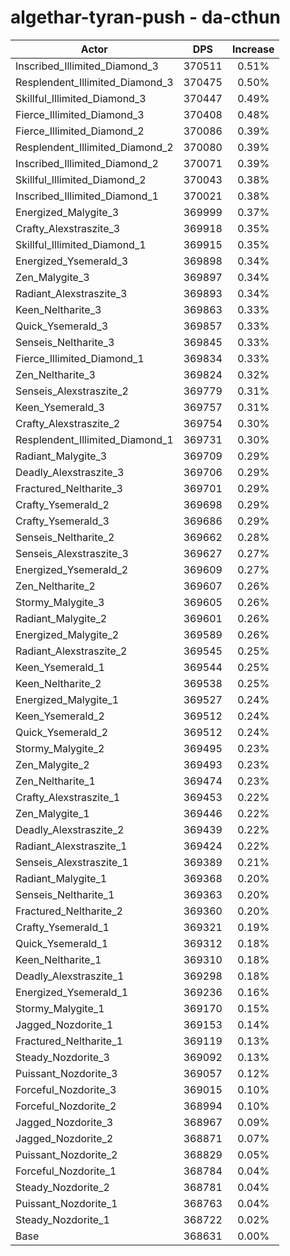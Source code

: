 # algethar-tyran-push - da-cthun
| Actor | DPS | Increase |
|---|:---:|:---:|
|Inscribed_Illimited_Diamond_3|370511|0.51%|
|Resplendent_Illimited_Diamond_3|370475|0.50%|
|Skillful_Illimited_Diamond_3|370447|0.49%|
|Fierce_Illimited_Diamond_3|370408|0.48%|
|Fierce_Illimited_Diamond_2|370086|0.39%|
|Resplendent_Illimited_Diamond_2|370080|0.39%|
|Inscribed_Illimited_Diamond_2|370071|0.39%|
|Skillful_Illimited_Diamond_2|370043|0.38%|
|Inscribed_Illimited_Diamond_1|370021|0.38%|
|Energized_Malygite_3|369999|0.37%|
|Crafty_Alexstraszite_3|369918|0.35%|
|Skillful_Illimited_Diamond_1|369915|0.35%|
|Energized_Ysemerald_3|369898|0.34%|
|Zen_Malygite_3|369897|0.34%|
|Radiant_Alexstraszite_3|369893|0.34%|
|Keen_Neltharite_3|369863|0.33%|
|Quick_Ysemerald_3|369857|0.33%|
|Senseis_Neltharite_3|369845|0.33%|
|Fierce_Illimited_Diamond_1|369834|0.33%|
|Zen_Neltharite_3|369824|0.32%|
|Senseis_Alexstraszite_2|369779|0.31%|
|Keen_Ysemerald_3|369757|0.31%|
|Crafty_Alexstraszite_2|369754|0.30%|
|Resplendent_Illimited_Diamond_1|369731|0.30%|
|Radiant_Malygite_3|369709|0.29%|
|Deadly_Alexstraszite_3|369706|0.29%|
|Fractured_Neltharite_3|369701|0.29%|
|Crafty_Ysemerald_2|369698|0.29%|
|Crafty_Ysemerald_3|369686|0.29%|
|Senseis_Neltharite_2|369662|0.28%|
|Senseis_Alexstraszite_3|369627|0.27%|
|Energized_Ysemerald_2|369609|0.27%|
|Zen_Neltharite_2|369607|0.26%|
|Stormy_Malygite_3|369605|0.26%|
|Radiant_Malygite_2|369601|0.26%|
|Energized_Malygite_2|369589|0.26%|
|Radiant_Alexstraszite_2|369545|0.25%|
|Keen_Ysemerald_1|369544|0.25%|
|Keen_Neltharite_2|369538|0.25%|
|Energized_Malygite_1|369527|0.24%|
|Keen_Ysemerald_2|369512|0.24%|
|Quick_Ysemerald_2|369512|0.24%|
|Stormy_Malygite_2|369495|0.23%|
|Zen_Malygite_2|369493|0.23%|
|Zen_Neltharite_1|369474|0.23%|
|Crafty_Alexstraszite_1|369453|0.22%|
|Zen_Malygite_1|369446|0.22%|
|Deadly_Alexstraszite_2|369439|0.22%|
|Radiant_Alexstraszite_1|369424|0.22%|
|Senseis_Alexstraszite_1|369389|0.21%|
|Radiant_Malygite_1|369368|0.20%|
|Senseis_Neltharite_1|369363|0.20%|
|Fractured_Neltharite_2|369360|0.20%|
|Crafty_Ysemerald_1|369321|0.19%|
|Quick_Ysemerald_1|369312|0.18%|
|Keen_Neltharite_1|369310|0.18%|
|Deadly_Alexstraszite_1|369298|0.18%|
|Energized_Ysemerald_1|369236|0.16%|
|Stormy_Malygite_1|369170|0.15%|
|Jagged_Nozdorite_1|369153|0.14%|
|Fractured_Neltharite_1|369119|0.13%|
|Steady_Nozdorite_3|369092|0.13%|
|Puissant_Nozdorite_3|369057|0.12%|
|Forceful_Nozdorite_3|369015|0.10%|
|Forceful_Nozdorite_2|368994|0.10%|
|Jagged_Nozdorite_3|368967|0.09%|
|Jagged_Nozdorite_2|368871|0.07%|
|Puissant_Nozdorite_2|368829|0.05%|
|Forceful_Nozdorite_1|368784|0.04%|
|Steady_Nozdorite_2|368781|0.04%|
|Puissant_Nozdorite_1|368763|0.04%|
|Steady_Nozdorite_1|368722|0.02%|
|Base|368631|0.00%|
